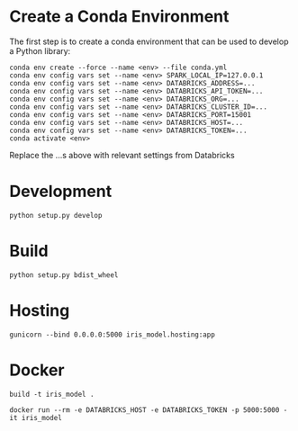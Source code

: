 # Create a Conda Environment

The first step is to create a conda environment that can be used to develop a Python library:

```
conda env create --force --name <env> --file conda.yml
conda env config vars set --name <env> SPARK_LOCAL_IP=127.0.0.1
conda env config vars set --name <env> DATABRICKS_ADDRESS=...
conda env config vars set --name <env> DATABRICKS_API_TOKEN=...
conda env config vars set --name <env> DATABRICKS_ORG=...
conda env config vars set --name <env> DATABRICKS_CLUSTER_ID=...
conda env config vars set --name <env> DATABRICKS_PORT=15001
conda env config vars set --name <env> DATABRICKS_HOST=...
conda env config vars set --name <env> DATABRICKS_TOKEN=...
conda activate <env>
```

Replace the ...s above with relevant settings from Databricks

# Development

```
python setup.py develop
```

# Build

```
python setup.py bdist_wheel
```

# Hosting

```
gunicorn --bind 0.0.0.0:5000 iris_model.hosting:app
```

# Docker

```
build -t iris_model .
```

```
docker run --rm -e DATABRICKS_HOST -e DATABRICKS_TOKEN -p 5000:5000 -it iris_model
```